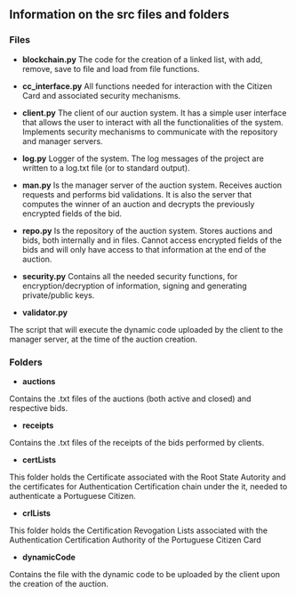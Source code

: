 ## Information on the src files and folders

### Files

- **blockchain.py**
The code for the creation of a linked list, with add, remove, save to file and load from file functions.

- **cc_interface.py**
All functions needed for interaction with the Citizen Card and associated security mechanisms.

- **client.py**
The client of our auction system. It has a simple user interface that allows the user to interact with all the functionalities of the system. Implements security mechanisms to communicate with the repository and manager servers.

- **log.py**
Logger of the system. The log messages of the project are written to a log.txt file (or to standard output).

- **man.py**
Is the manager server of the auction system. Receives auction requests and performs bid validations. It is also the server that computes the winner of an auction and decrypts the previously encrypted fields of the bid.

- **repo.py**
Is the repository of the auction system. Stores auctions and bids, both internally and in files. Cannot access encrypted fields of the bids and will only have access to that information at the end of the auction.

- **security.py**
Contains all the needed security functions, for encryption/decryption of information, signing and generating private/public keys.

- **validator.py**

The script that will execute the dynamic code uploaded by the client to the manager server, at the time of the auction creation.

### Folders

- **auctions**

Contains the .txt files of the auctions (both active and closed) and respective bids.

- **receipts**

Contains the .txt files of the receipts of the bids performed by clients.

- **certLists**

This folder holds the Certificate associated with the Root State Autority and the certificates for Authentication Certification chain under the it, needed to authenticate a Portuguese Citizen.

- **crlLists**

This folder holds the Certification Revogation Lists associated with the Authentication Certification Authority of the Portuguese Citizen Card

- **dynamicCode**

Contains the file with the dynamic code to be uploaded by the client upon the creation of the auction.
